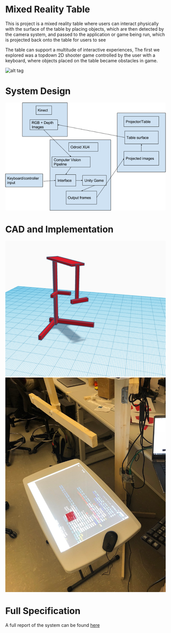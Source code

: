 # Mixed Reality Table

This is project is a mixed reality table where users can interact physically with the surface of the table by placing objects, which are then detected by the camera system, and passed to the application or game being run, which is projected back onto the table for users to see

The table can support a multitude of interactive experiences, The first we explored was a topdown 2D shooter game controlled by the user with a keyboard, where objects placed on the table became obstacles in game. 

![alt tag](https://github.com/honeyimholm/Mixed-Reality-Table/blob/master/demo_images/demo_gif_2.gif)

# System Design

![alt tag](https://github.com/honeyimholm/Mixed-Reality-Table/blob/master/pipeline.png)

# CAD and Implementation
![alt tag](https://github.com/honeyimholm/Mixed-Reality-Table/blob/master/stand_cad.png)
![alt tag](https://github.com/honeyimholm/Mixed-Reality-Table/blob/master/stand_implementation.jpg)

# Full Specification

A full report of the system can be found [here](https://github.com/honeyimholm/Mixed-Reality-Table/blob/master/final_report.pdf)


